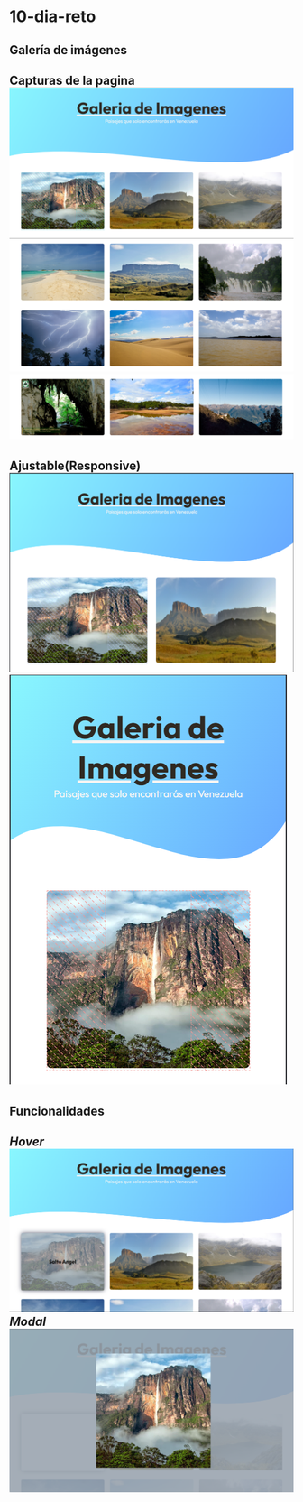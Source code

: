 # 10-dia-reto
Galería de imágenes
---
**Capturas de la pagina**
![Capturas Pagina](https://github.com/juanveprox/10-dia-reto/blob/7114ebbd0619209e4a6053d0cb48efe56c90eae2/capturas/1.png)
![Capturas Pagina](https://github.com/juanveprox/10-dia-reto/blob/7114ebbd0619209e4a6053d0cb48efe56c90eae2/capturas/2.png)
![Capturas Pagina](https://github.com/juanveprox/10-dia-reto/blob/7114ebbd0619209e4a6053d0cb48efe56c90eae2/capturas/3.png)
---
**Ajustable(Responsive)**
![Capturas Pagina](https://github.com/juanveprox/10-dia-reto/blob/7114ebbd0619209e4a6053d0cb48efe56c90eae2/capturas/4.png)
![Capturas Pagina](https://github.com/juanveprox/10-dia-reto/blob/196d523d7e3fb7acc237ee850f1f41ed4166a93b/capturas/7.png)
---
**Funcionalidades**
----
***Hover***
![Capturas Pagina](https://github.com/juanveprox/10-dia-reto/blob/7114ebbd0619209e4a6053d0cb48efe56c90eae2/capturas/5.png)
***Modal***
![Capturas Pagina](https://github.com/juanveprox/10-dia-reto/blob/7114ebbd0619209e4a6053d0cb48efe56c90eae2/capturas/6.png)
---